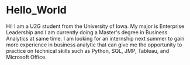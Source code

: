 # Hello_World

Hi! 
I am a U2G student from the University of Iowa. 
My major is Enterprise Leadership and I am currently doing a Master's degree in Business Analytics at same time.
I am looking for an internship next summer to gain more experience in business analytic that can give me the opportunity to practice on technical skills such as Python, SQL, JMP, Tableau, and Microsoft Office.
